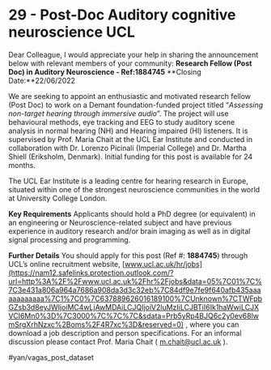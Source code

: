 # 29 - Post-Doc Auditory cognitive neuroscience UCL
Dear Colleague,  I would appreciate your help in sharing the announcement below with relevant members of your community:
**Research Fellow (Post Doc) in Auditory Neuroscience - Ref:1884745**
**Closing Date:**22/06/2022
 
We are seeking to appoint an enthusiastic and motivated research fellow  (Post Doc) to work on a Demant foundation-funded project titled “_Assessing non-target hearing through immersive audio_”. The project will use behavioural methods, eye tracking and EEG to study auditory scene analysis in normal hearing (NH) and Hearing impaired (HI) listeners. It is supervised by Prof. Maria Chait at the UCL Ear Institute and conducted in collaboration with Dr. Lorenzo Picinali (Imperial College) and Dr. Martha Shiell (Eriksholm, Denmark).  Initial funding for this post is available for 24 months.
 
The UCL Ear Institute is a leading centre for hearing research in Europe, situated within one of the strongest neuroscience communities in the world at University College London. 

**Key Requirements**
Applicants should hold a PhD degree (or equivalent) in an engineering or Neuroscience-related subject and have previous experience in auditory research and/or brain imaging as well as in digital signal processing and programming.

**Further Details**
You should apply for this post (Ref #: **1884745**) through UCL’s online recruitment website,  [www.ucl.ac.uk/hr/jobs](https://nam12.safelinks.protection.outlook.com/?url=http%3A%2F%2Fwww.ucl.ac.uk%2Fhr%2Fjobs&data=05%7C01%7C%7C3e431a806a964a7686a908da3d3c32eb%7C84df9e7fe9f640afb435aaaaaaaaaaaa%7C1%7C0%7C637889626016189100%7CUnknown%7CTWFpbGZsb3d8eyJWIjoiMC4wLjAwMDAiLCJQIjoiV2luMzIiLCJBTiI6Ik1haWwiLCJXVCI6Mn0%3D%7C3000%7C%7C%7C&sdata=Prb5yRp4BJQ6c2y0ev68lwmSrgXrhNzxc%2Boms%2F4R7xc%3D&reserved=0) , where you can download a job description and person specifications.
For an informal discussion please contact Prof. Maria Chait ( [m.chait@ucl.ac.uk](mailto:m.chait@ucl.ac.uk) ).


#yan/vagas_post_dataset